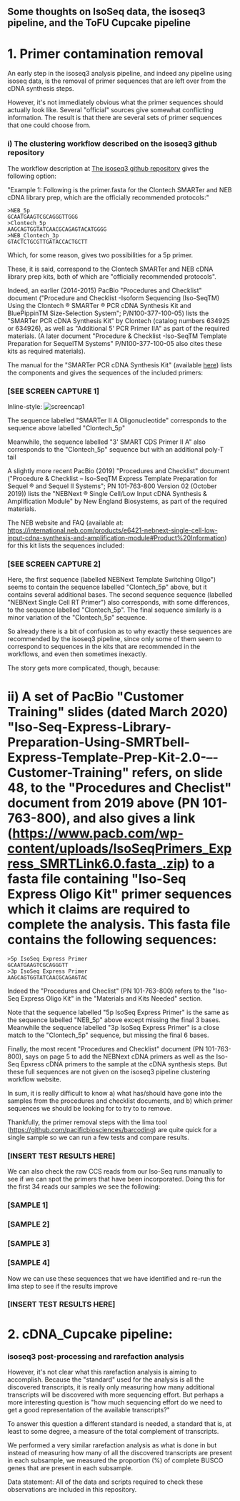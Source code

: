 
## Some thoughts on IsoSeq data, the isoseq3 pipeline, and the ToFU Cupcake pipeline


# 1. Primer contamination removal
An early step in the isoseq3 analysis pipeline, and indeed any pipeline using isoseq data, is the removal of primer sequences that are left over from the cDNA synthesis steps.

However, it's not immediately obvious what the primer sequences should actually look like. Several "official" sources give somewhat conflicting information.
The result is that there are several sets of primer sequences that one could choose from.

### i) The clustering workflow described on the isoseq3 github repository
The workflow description at [The isoseq3 github repository](https://github.com/PacificBiosciences/IsoSeq/blob/master/isoseq-clustering.md) gives the following option:

"Example 1: Following is the primer.fasta for the Clontech SMARTer and NEB cDNA library prep, which are the officially recommended protocols:"

    >NEB_5p
    GCAATGAAGTCGCAGGGTTGGG
    >Clontech_5p
    AAGCAGTGGTATCAACGCAGAGTACATGGGG
    >NEB_Clontech_3p
    GTACTCTGCGTTGATACCACTGCTT

Which, for some reason, gives two possibilities for a 5p primer.

These, it is said, correspond to the Clontech SMARTer and NEB cDNA library prep kits, both of which are "officially recommended protocols".

Indeed, an earlier (2014-2015) PacBio "Procedures and Checklist" document ("Procedure and Checklist -Isoform Sequencing (Iso-SeqTM) Using the Clontech ® SMARTer ® PCR cDNA Synthesis Kit and BluePippinTM Size-Selection System"; P/N100-377-100-05) lists the "SMARTer PCR cDNA Synthesis Kit" by Clontech (catalog numbers 634925 or 634926), as well as "Additional 5' PCR Primer IIA" as part of the required materials. (A later document "Procedure & Checklist -Iso-SeqTM Template Preparation for SequelTM Systems" P/N100-377-100-05 also cites these kits as required materials).

The manual for the "SMARTer PCR cDNA Synthesis Kit" (available [here](https://www.takarabio.com/documents/User%20Manual/SMARTer%20PCR%20cDNA%20Synthesis%20Kit%20User%20Manual%20%28PT4097-1%29_040114.pdf)) lists the components and gives the sequences of the included primers:


### [SEE SCREEN CAPTURE 1] ##
Inline-style:
![screencap1][screencap1]


The sequence labelled "SMARTer II A Oligonucleotide" corresponds to the sequence above labelled "Clontech_5p"

Meanwhile, the sequence labelled "3' SMART CDS Primer II A" also corresponds to the "Clontech_5p" sequence but with an additional poly-T tail

A slightly more recent PacBio (2019) "Procedures and Checklist" document ("Procedure & Checklist – Iso-SeqTM Express Template
Preparation for Sequel ® and Sequel II Systems"; PN 101-763-800 Version 02 (October 2019)) lists the "NEBNext ® Single Cell/Low Input cDNA Synthesis & Amplification Module" by New England Biosystems, as part of the required materials.

The NEB website and FAQ (available at: https://international.neb.com/products/e6421-nebnext-single-cell-low-input-cdna-synthesis-and-amplification-module#Product%20Information) for this kit lists the sequences included:


### [SEE SCREEN CAPTURE 2] ##


Here, the first sequence (labelled NEBNext Template Switching Oligo") seems to contain the sequence labelled "Clontech_5p" above, but it contains several additional bases.
The second sequence sequence (labelled "NEBNext Single Cell RT Primer") also corresponds, with some differences, to the sequence labelled "Clontech_5p". 
The final sequence similarly is a minor variation of the "Clontech_5p" sequence.

So already there is a bit of confusion as to why exactly these sequences are recommended by the isoseq3 pipeline, since only some of them seem to correspond to sequences in the kits that are recommended in the workflows, and even then sometimes inexactly.


The story gets more complicated, though, because:

# ii) A set of PacBio "Customer Training" slides (dated March 2020) "Iso-Seq-Express-Library-Preparation-Using-SMRTbell-Express-Template-Prep-Kit-2.0-–-Customer-Training" refers, on slide 48, to the "Procedures and Checlist" document from 2019 above (PN 101-763-800), and also gives a link (https://www.pacb.com/wp-content/uploads/IsoSeqPrimers_Express_SMRTLink6.0.fasta_.zip) to a fasta file containing "Iso-Seq Express Oligo Kit" primer sequences which it claims are required to complete the analysis. This fasta file contains the following sequences:


    >5p IsoSeq Express Primer
    GCAATGAAGTCGCAGGGTT
    >3p IsoSeq Express Primer
    AAGCAGTGGTATCAACGCAGAGTAC


Indeed the "Procedures and Checlist" (PN 101-763-800) refers to the "Iso-Seq Express Oligo Kit" in the "Materials and Kits Needed" section.

Note that the sequence labelled "5p IsoSeq Express Primer" is the same as the sequence labelled "NEB_5p" above except missing the final 3 bases. Meanwhile the sequence labelled "3p IsoSeq Express Primer" is a close match to the "Clontech_5p" sequence, but missing the final 6 bases.


Finally, the most recent "Procedures and Checklist" document (PN 101-763-800), says on page 5 to add the NEBNext cDNA primers as well as the Iso-Seq Epxress cDNA primers to the sample at the cDNA synthesis steps. But these full sequences are not given on the isoseq3 pipeline clustering workflow website.


In sum, it is really difficult to know a) what has/should have gone into the samples from the procedures and checklist documents, and b) which primer sequences we should be looking for to try to to remove.


Thankfully, the primer removal steps with the lima tool (https://github.com/pacificbiosciences/barcoding) are quite quick for a single sample so we can run a few tests and compare results.






### [INSERT TEST RESULTS HERE] # 








We can also check the raw CCS reads from our Iso-Seq runs manually to see if we can spot the primers that have been incorporated. Doing this for the first 34 reads our samples we see the following:

### [SAMPLE 1] # 

### [SAMPLE 2] # 

### [SAMPLE 3] # 

### [SAMPLE 4] # 


Now we can use these sequences that we have identified and re-run the lima step to see if the results improve

### [INSERT TEST RESULTS HERE] # 



# 2. cDNA_Cupcake pipeline: 
### isoseq3 post-processing and rarefaction analysis


However, it's not clear what this rarefaction analysis is aiming to accomplish. Because the "standard" used for the analysis is all the discovered transcripts, it is really only measuring how many additional transcripts will be discovered with more sequencing effort. But perhaps a more interesting question is "how much sequencing effort do we need to get a good representation of the available transcripts?" 

To answer this question a different standard is needed, a standard that is, at least to some degree, a measure of the total complement of transcripts.

We performed a very similar rarefaction analysis as what is done in  but instead of measuring how many of all the discovered transcripts are present in each subsample, we measured the proportion (%) of complete BUSCO genes that are present in each subsample.











Data statement:
All of the data and scripts required to check these observations are included in this repository.





[screencap1]: https://raw.githubusercontent.com/RAWWiberg/isoseq_explorations/master/figures/SMARTer_PCR_cDNA_Synthesis_Kit_User_Manual_LoC.jpeg "screencap1"


















